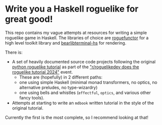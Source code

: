 # Write you a Haskell roguelike for great good!

This repo contains my vague attempts at resources for writing a simple roguelike game in Haskell. The libraries of choice are [roguefunctor](https://github.com/ppkfs/roguefunctor) for a high level toolkit library and [bearlibterminal-hs](https://github.com/ppkfs/bearlibterminal-hs) for rendering.

There is:

- A set of heavily documented source code projects following the original [python roguelike tutorial](https://rogueliketutorials.com) as part of the ["r/roguelikedev does the roguelike tutorial 2024"](https://www.reddit.com/r/roguelikedev/wiki/python_tutorial_series) event.
  - These are (hopefully) in 2 different paths:
  - one using simple Haskell (minimal monad transformers, no optics, no alternative preludes, no type-wizardry)
  - one using bells and whistles (`effectful`, `optics`, and various other fancy tools).
- Attempts at starting to write an `mdbook` written tutorial in the style of the original tutorial.

Currently the first is the most complete, so I recommend looking at that!
